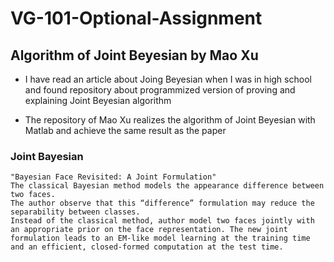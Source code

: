 # VG-101-Optional-Assignment

## Algorithm of Joint Beyesian by Mao Xu


- I have read an article about Joing Beyesian when I was in high school and found repository about programmized version of proving and explaining Joint Beyesian algorithm

- The repository of Mao Xu realizes the algorithm of Joint Beyesian with Matlab and achieve the same result as the paper

### Joint Bayesian

```
"Bayesian Face Revisited: A Joint Formulation"
The classical Bayesian method models the appearance difference between two faces. 
The author observe that this “difference” formulation may reduce the separability between classes. 
Instead of the classical method, author model two faces jointly with an appropriate prior on the face representation. The new joint formulation leads to an EM-like model learning at the training time and an efficient, closed-formed computation at the test time.
```



